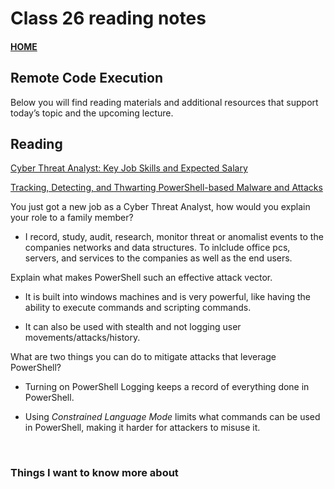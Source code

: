 # Class 26 reading notes

#### [HOME](https://cesarderio.github.io/reading-notes/)

## Remote Code Execution

Below you will find reading materials and additional resources that support today’s topic and the upcoming lecture.

## Reading

[Cyber Threat Analyst: Key Job Skills and Expected Salary](https://www.toolbox.com/security/vulnerability-management/articles/cyber-threat-analyst-key-jobs-and-salary/)

[Tracking, Detecting, and Thwarting PowerShell-based Malware and Attacks](https://www.trendmicro.com/vinfo/us/security/news/cybercrime-and-digital-threats/tracking-detecting-and-thwarting-powershell-based-malware-and-attacks)

You just got a new job as a Cyber Threat Analyst, how would you explain your role to a family member?

* I record, study, audit, research, monitor threat or anomalist events to the companies networks and data structures. To inlclude office pcs, servers, and services to the companies as well as the end users.

Explain what makes PowerShell such an effective attack vector.

* It is built into windows machines and is very powerful, like having the ability to execute commands and scripting commands.

* It can also be used with stealth and not logging user movements/attacks/history.

What are two things you can do to mitigate attacks that leverage PowerShell?

* Turning on PowerShell Logging keeps a record of everything done in PowerShell.

* Using *Constrained Language Mode* limits what commands can be used in PowerShell, making it harder for attackers to misuse it.

<br>

### Things I want to know more about
